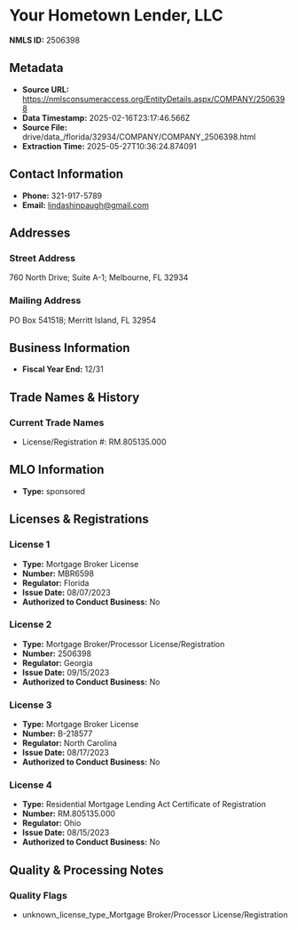 # Your Hometown Lender, LLC

**NMLS ID:** 2506398

## Metadata
- **Source URL:** https://nmlsconsumeraccess.org/EntityDetails.aspx/COMPANY/2506398
- **Data Timestamp:** 2025-02-16T23:17:46.566Z
- **Source File:** drive/data_/florida/32934/COMPANY/COMPANY_2506398.html
- **Extraction Time:** 2025-05-27T10:36:24.874091

## Contact Information
- **Phone:** 321-917-5789
- **Email:** lindashinpaugh@gmail.com

## Addresses
### Street Address
760 North Drive; Suite A-1; Melbourne, FL 32934

### Mailing Address
PO Box 541518; Merritt Island, FL 32954

## Business Information
- **Fiscal Year End:** 12/31

## Trade Names & History
### Current Trade Names
- License/Registration #: RM.805135.000

## MLO Information
- **Type:** sponsored

## Licenses & Registrations

### License 1
- **Type:** Mortgage Broker License
- **Number:** MBR6598
- **Regulator:** Florida
- **Issue Date:** 08/07/2023
- **Authorized to Conduct Business:** No

### License 2
- **Type:** Mortgage Broker/Processor License/Registration
- **Number:** 2506398
- **Regulator:** Georgia
- **Issue Date:** 09/15/2023
- **Authorized to Conduct Business:** No

### License 3
- **Type:** Mortgage Broker License
- **Number:** B-218577
- **Regulator:** North Carolina
- **Issue Date:** 08/17/2023
- **Authorized to Conduct Business:** No

### License 4
- **Type:** Residential Mortgage Lending Act Certificate of Registration
- **Number:** RM.805135.000
- **Regulator:** Ohio
- **Issue Date:** 08/15/2023
- **Authorized to Conduct Business:** No

## Quality & Processing Notes
### Quality Flags
- unknown_license_type_Mortgage Broker/Processor License/Registration
